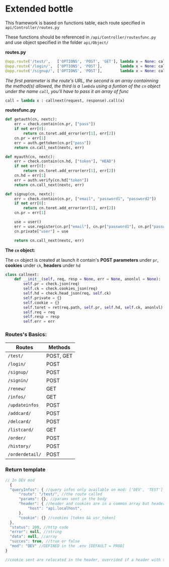 # Extended bottle

This framework is based on functions table, each route specified in `api/Controller/routes.py`

These functions should be referenced in `/api/Controller/routesfunc.py` and use object specified in the folder `api/Object/`


**routes.py**
```python
@app.route('/test/',   ['OPTIONS', 'POST', 'GET'], lambda x = None: call([])                                 )
@app.route('/login/',  ['OPTIONS', 'POST'],        lambda x = None: call([getauth])                          )
@app.route('/signup/', ['OPTIONS', 'POST'],        lambda x = None: call([myauth, signup, signin, gettoken]) )
```
*The first parameter is the route's URL, the second is an array containning the method(s) allowed, the third is a `lambda` using a funtion of the `cn` object under the name `call`, you'll have to pass it an array of func*
```python
call = lambda x : callnext(request, response).call(x)
```


**routesfunc.py**
```python
def getauth(cn, nextc):
    err = check.contain(cn.pr, ["pass"])
    if not err[0]:
        return cn.toret.add_error(err[1], err[2])
    cn.pr = err[1]
    err = auth.gettoken(cn.pr["pass"])
    return cn.call_next(nextc, err)

def myauth(cn, nextc):
    err = check.contain(cn.hd, ["token"], "HEAD")
    if not err[0]:
        return cn.toret.add_error(err[1], err[2])
    cn.hd = err[1]
    err = auth.verify(cn.hd["token"])
    return cn.call_next(nextc, err)

def signup(cn, nextc):
    err = check.contain(cn.pr, ["email", "password1", "password2"])
    if not err[0]:
        return cn.toret.add_error(err[1], err[2])
    cn.pr = err[1]

    use = user()
    err = use.register(cn.pr["email"], cn.pr["password1"], cn.pr["password2"])
    cn.private["user"] = use

    return cn.call_next(nextc, err)
```

**The `cn` object:**

The `cn` object is created at launch it contain's **POST parameters** under `pr`, **cookies** under `ck`, **headers** under `hd`

``` python
class callnext:
    def __init__(self, req, resp = None, err = None, anonlvl = None):
        self.pr = check.json(req)
        self.ck = check.cookies_json(req)
        self.hd = check.head_json(req, self.ck)
        self.private = {}
        self.cookie = {}
        self.toret = ret(req.path, self.pr, self.hd, self.ck, anonlvl)
        self.req = req
        self.resp = resp
        self.err = err
```


### Routes's Basics:

Routes | Methods |
-|-|
`/test/` | POST, GET |
`/login/` | POST |
`/signup/` | POST |
`/signin/` | POST |
`/renew/` | GET |
`/infos/` | GET |
`/updateinfos` | POST |
`/addcard/` | POST |
`/delcard/` | POST |
`/listcard/` | GET |
`/order/` | POST |
`/history/` | POST |
`/orderdetail/` | POST |


### Return template

```javascript
// In DEV mod
  {
  "queryInfos": { //query infos only available on mod: ['DEV', 'TEST']
      "route": "/test/", //the route called
      "params": {}, //params sent in the body
      "header": { //header and cookies are in a common array but header have the priority over cookie
          "host": "api.localhost",
      },
      "cookie": {} //cookies [token && usr_token]
  },
  "status": 200, //http code
  "error": null, //string
  "data": null, //array
  "succes": true, //true or false
  "mod": "DEV" //DEFINED in the .env [DEFAULT = PROD]
}

//cookie sent are relocated in the header, overrided if a header with the same key is provided
```
